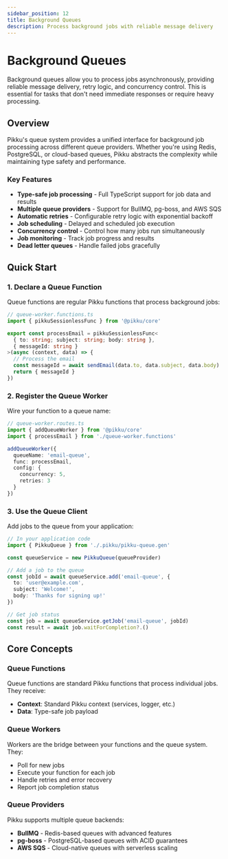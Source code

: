 ```yaml
---
sidebar_position: 12
title: Background Queues
description: Process background jobs with reliable message delivery
---
```


# Background Queues

Background queues allow you to process jobs asynchronously, providing reliable message delivery, retry logic, and concurrency control. This is essential for tasks that don't need immediate responses or require heavy processing.

## Overview

Pikku's queue system provides a unified interface for background job processing across different queue providers. Whether you're using Redis, PostgreSQL, or cloud-based queues, Pikku abstracts the complexity while maintaining type safety and performance.

### Key Features

- **Type-safe job processing** - Full TypeScript support for job data and results
- **Multiple queue providers** - Support for BullMQ, pg-boss, and AWS SQS
- **Automatic retries** - Configurable retry logic with exponential backoff
- **Job scheduling** - Delayed and scheduled job execution
- **Concurrency control** - Control how many jobs run simultaneously
- **Job monitoring** - Track job progress and results
- **Dead letter queues** - Handle failed jobs gracefully

## Quick Start

### 1. Declare a Queue Function

Queue functions are regular Pikku functions that process background jobs:

```typescript
// queue-worker.functions.ts
import { pikkuSessionlessFunc } from '@pikku/core'

export const processEmail = pikkuSessionlessFunc<
  { to: string; subject: string; body: string },
  { messageId: string }
>(async (context, data) => {
  // Process the email
  const messageId = await sendEmail(data.to, data.subject, data.body)
  return { messageId }
})
```

### 2. Register the Queue Worker

Wire your function to a queue name:

```typescript
// queue-worker.routes.ts
import { addQueueWorker } from '@pikku/core'
import { processEmail } from './queue-worker.functions'

addQueueWorker({
  queueName: 'email-queue',
  func: processEmail,
  config: {
    concurrency: 5,
    retries: 3
  }
})
```

### 3. Use the Queue Client

Add jobs to the queue from your application:

```typescript
// In your application code
import { PikkuQueue } from './.pikku/pikku-queue.gen'

const queueService = new PikkuQueue(queueProvider)

// Add a job to the queue
const jobId = await queueService.add('email-queue', {
  to: 'user@example.com',
  subject: 'Welcome!',
  body: 'Thanks for signing up!'
})

// Get job status
const job = await queueService.getJob('email-queue', jobId)
const result = await job.waitForCompletion?.()
```

## Core Concepts

### Queue Functions

Queue functions are standard Pikku functions that process individual jobs. They receive:
- **Context**: Standard Pikku context (services, logger, etc.)
- **Data**: Type-safe job payload

### Queue Workers

Workers are the bridge between your functions and the queue system. They:
- Poll for new jobs
- Execute your function for each job
- Handle retries and error recovery
- Report job completion status

### Queue Providers

Pikku supports multiple queue backends:
- **BullMQ** - Redis-based queues with advanced features
- **pg-boss** - PostgreSQL-based queues with ACID guarantees
- **AWS SQS** - Cloud-native queues with serverless scaling
